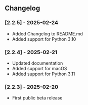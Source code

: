 ## Changelog

### [2.2.5] - 2025-02-24
- Added Changelog to README.md
- Added support for Python 3.10

### [2.2.4] - 2025-02-21
- Updated documentation
- Added support for macOS
- Added support for Python 3.11

### [2.2.3] - 2025-02-20
- First public beta release
